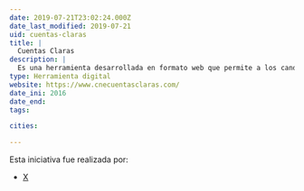 ```yaml
---
date: 2019-07-21T23:02:24.000Z
date_last_modified: 2019-07-21
uid: cuentas-claras
title: |
  Cuentas Claras
description: |
  Es una herramienta desarrollada en formato web que permite a los candidatos que aspiren a cargos de elección popular y organziaciones políticas, reportar los movimientos contables de sus campañas de acuerdo con lo estipulado en el marco normativo colombiano, con el fin de contribuir a la eficacia, eficiencia y transparencia del proceso de recolección, sistematización y rendición de cuentas sobre financiación de campañas y partidos.
type: Herramienta digital
website: https://www.cnecuentasclaras.com/
date_ini: 2016
date_end: 
tags:

cities: 

---
```


Esta iniciativa fue realizada por:

- [X](/organizaciones/cuentas-claras)
